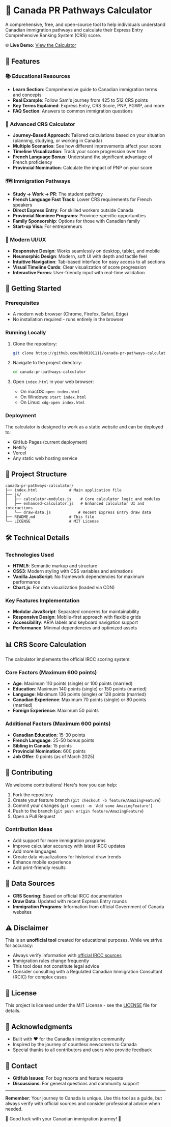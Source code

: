 # 🍁 Canada PR Pathways Calculator

A comprehensive, free, and open-source tool to help individuals understand Canadian immigration pathways and calculate their Express Entry Comprehensive Ranking System (CRS) score.

🌐 **Live Demo**: [View the Calculator](https://0b00101111.github.io/canada-pr-pathways-calculator/)

## 🌟 Features

### 📚 Educational Resources
- **Learn Section**: Comprehensive guide to Canadian immigration terms and concepts
- **Real Example**: Follow Sam's journey from 425 to 512 CRS points
- **Key Terms Explained**: Express Entry, CRS Score, PNP, PGWP, and more
- **FAQ Section**: Answers to common immigration questions

### 🧮 Advanced CRS Calculator
- **Journey-Based Approach**: Tailored calculations based on your situation (planning, studying, or working in Canada)
- **Multiple Scenarios**: See how different improvements affect your score
- **Timeline Visualization**: Track your score progression over time
- **French Language Bonus**: Understand the significant advantage of French proficiency
- **Provincial Nomination**: Calculate the impact of PNP on your score

### 🗺️ Immigration Pathways
- **Study → Work → PR**: The student pathway
- **French Language Fast Track**: Lower CRS requirements for French speakers
- **Direct Express Entry**: For skilled workers outside Canada
- **Provincial Nominee Programs**: Province-specific opportunities
- **Family Sponsorship**: Options for those with Canadian family
- **Start-up Visa**: For entrepreneurs

### 📱 Modern UI/UX
- **Responsive Design**: Works seamlessly on desktop, tablet, and mobile
- **Neumorphic Design**: Modern, soft UI with depth and tactile feel
- **Intuitive Navigation**: Tab-based interface for easy access to all sections
- **Visual Timeline Cards**: Clear visualization of score progression
- **Interactive Forms**: User-friendly input with real-time validation

## 🚀 Getting Started

### Prerequisites
- A modern web browser (Chrome, Firefox, Safari, Edge)
- No installation required - runs entirely in the browser

### Running Locally
1. Clone the repository:
   ```bash
   git clone https://github.com/0b00101111/canada-pr-pathways-calculator.git
   ```

2. Navigate to the project directory:
   ```bash
   cd canada-pr-pathways-calculator
   ```

3. Open `index.html` in your web browser:
   - On macOS: `open index.html`
   - On Windows: `start index.html`
   - On Linux: `xdg-open index.html`

### Deployment
The calculator is designed to work as a static website and can be deployed to:
- GitHub Pages (current deployment)
- Netlify
- Vercel
- Any static web hosting service

## 📁 Project Structure

```
canada-pr-pathways-calculator/
├── index.html              # Main application file
├── js/
│   ├── calculator-modules.js    # Core calculator logic and modules
│   ├── enhanced-calculator.js   # Enhanced calculator UI and interactions
│   └── draw-data.js            # Recent Express Entry draw data
├── README.md               # This file
└── LICENSE                 # MIT License
```

## 🛠️ Technical Details

### Technologies Used
- **HTML5**: Semantic markup and structure
- **CSS3**: Modern styling with CSS variables and animations
- **Vanilla JavaScript**: No framework dependencies for maximum performance
- **Chart.js**: For data visualization (loaded via CDN)

### Key Features Implementation
- **Modular JavaScript**: Separated concerns for maintainability
- **Responsive Design**: Mobile-first approach with flexible grids
- **Accessibility**: ARIA labels and keyboard navigation support
- **Performance**: Minimal dependencies and optimized assets

## 📊 CRS Score Calculation

The calculator implements the official IRCC scoring system:

### Core Factors (Maximum 600 points)
- **Age**: Maximum 110 points (single) or 100 points (married)
- **Education**: Maximum 140 points (single) or 150 points (married)
- **Language**: Maximum 136 points (single) or 128 points (married)
- **Canadian Experience**: Maximum 70 points (single) or 80 points (married)
- **Foreign Experience**: Maximum 50 points

### Additional Factors (Maximum 600 points)
- **Canadian Education**: 15-30 points
- **French Language**: 25-50 bonus points
- **Sibling in Canada**: 15 points
- **Provincial Nomination**: 600 points
- **Job Offer**: 0 points (as of March 2025)

## 🤝 Contributing

We welcome contributions! Here's how you can help:

1. Fork the repository
2. Create your feature branch (`git checkout -b feature/AmazingFeature`)
3. Commit your changes (`git commit -m 'Add some AmazingFeature'`)
4. Push to the branch (`git push origin feature/AmazingFeature`)
5. Open a Pull Request

### Contribution Ideas
- Add support for more immigration programs
- Improve calculator accuracy with latest IRCC updates
- Add more languages
- Create data visualizations for historical draw trends
- Enhance mobile experience
- Add print-friendly results

## 📝 Data Sources

- **CRS Scoring**: Based on official IRCC documentation
- **Draw Data**: Updated with recent Express Entry rounds
- **Immigration Programs**: Information from official Government of Canada websites

## ⚠️ Disclaimer

This is an **unofficial tool** created for educational purposes. While we strive for accuracy:
- Always verify information with [official IRCC sources](https://www.canada.ca/en/immigration-refugees-citizenship.html)
- Immigration rules change frequently
- This tool does not constitute legal advice
- Consider consulting with a Regulated Canadian Immigration Consultant (RCIC) for complex cases

## 📄 License

This project is licensed under the MIT License - see the [LICENSE](LICENSE) file for details.

## 🙏 Acknowledgments

- Built with ❤️ for the Canadian immigration community
- Inspired by the journey of countless newcomers to Canada
- Special thanks to all contributors and users who provide feedback

## 📧 Contact

- **GitHub Issues**: For bug reports and feature requests
- **Discussions**: For general questions and community support

---

**Remember**: Your journey to Canada is unique. Use this tool as a guide, but always verify with official sources and consider professional advice when needed.

🍁 Good luck with your Canadian immigration journey! 🍁
